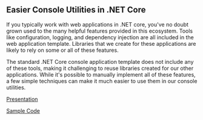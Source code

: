 ## Easier Console Utilities in .NET Core

If you typically work with web applications in .NET core, you've no doubt grown used to the many helpful features provided in this ecosystem. Tools like configuration, logging, and dependency injection are all included in the web application template. Libraries that we create for these applications are likely to rely on some or all of these features.

The standard .NET Core console application template does not include any of these tools, making it challenging to reuse libraries created for our other applications. While it's possible to manually implement all of these features, a few simple techniques can make it much easier to use them in our console utilities.

[Presentation](https://jackalvrus.github.io/dotnet-core-console-presentation/#/)

[Sample Code](https://github.com/jackalvrus/dotnet-core-console-util)